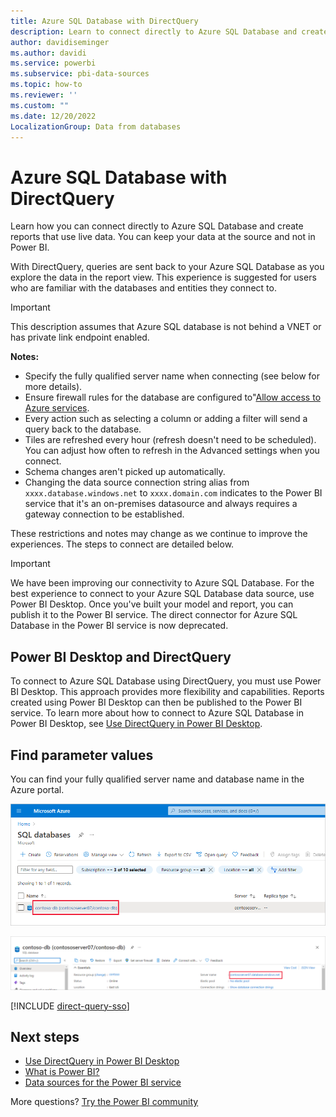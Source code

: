 ```yaml
---
title: Azure SQL Database with DirectQuery
description: Learn to connect directly to Azure SQL Database and create reports that use live data. You can keep your data at the source and not in Power BI.
author: davidiseminger
ms.author: davidi
ms.service: powerbi
ms.subservice: pbi-data-sources
ms.topic: how-to
ms.reviewer: ''
ms.custom: ""
ms.date: 12/20/2022
LocalizationGroup: Data from databases
---
```


# Azure SQL Database with DirectQuery

Learn how you can connect directly to Azure SQL Database and create reports that use live data. You can keep your data at the source and not in Power BI.

With DirectQuery, queries are sent back to your Azure SQL Database as you explore the data in the report view. This experience is suggested for users who are familiar with the databases and entities they connect to.

> [!IMPORTANT]
> This description assumes that Azure SQL database is not behind a VNET or has private link endpoint enabled.

**Notes:**

* Specify the fully qualified server name when connecting (see below for more details).
* Ensure firewall rules for the database are configured to"[Allow access to Azure services](/azure/sql-database/sql-database-networkaccess-overview#allow-azure-services).
* Every action such as selecting a column or adding a filter will send a query back to the database.
* Tiles are refreshed every hour (refresh doesn't need to be scheduled). You can adjust how often to refresh in the Advanced settings when you connect.
* Schema changes aren't picked up automatically.
* Changing the data source connection string alias from `xxxx.database.windows.net` to `xxxx.domain.com` indicates to the Power BI service that it's an on-premises datasource and always requires a gateway connection to be established.

These restrictions and notes may change as we continue to improve the experiences. The steps to connect are detailed below.

> [!IMPORTANT]
> We have been improving our connectivity to Azure SQL Database. For the best experience to connect to your Azure SQL Database data source, use Power BI Desktop. Once you've built your model and report, you can publish it to the Power BI service. The direct connector for Azure SQL Database in the Power BI service is now deprecated.

## Power BI Desktop and DirectQuery

To connect to Azure SQL Database using DirectQuery, you must use Power BI Desktop. This approach provides more flexibility and capabilities. Reports created using Power BI Desktop can then be published to the Power BI service. To learn more about how to connect to Azure SQL Database in Power BI Desktop, see [Use DirectQuery in Power BI Desktop](desktop-use-directquery.md).

## Find parameter values

You can find your fully qualified server name and database name in the Azure portal.

![Screenshot shows the SQL databases page in the Azure portal with a database highlighted.](media/service-azure-sql-database-with-direct-connect/azureportnew_update.png)

![Screenshot shows the page for a database in Azure portal with the server name highlighted.](media/service-azure-sql-database-with-direct-connect/azureportal_update.png)

[!INCLUDE [direct-query-sso](../includes/direct-query-sso.md)]

## Next steps

* [Use DirectQuery in Power BI Desktop](desktop-use-directquery.md)  
* [What is Power BI?](../fundamentals/power-bi-overview.md)  
* [Data sources for the Power BI service](service-get-data.md)  

More questions? [Try the Power BI community](https://community.powerbi.com/)
